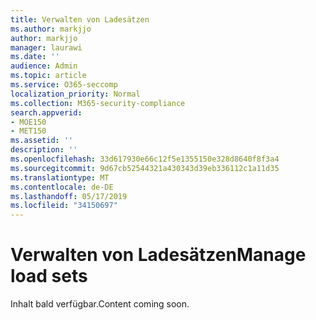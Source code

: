 ```yaml
---
title: Verwalten von Ladesätzen
ms.author: markjjo
author: markjjo
manager: laurawi
ms.date: ''
audience: Admin
ms.topic: article
ms.service: O365-seccomp
localization_priority: Normal
ms.collection: M365-security-compliance
search.appverid:
- MOE150
- MET150
ms.assetid: ''
description: ''
ms.openlocfilehash: 33d617930e66c12f5e1355150e328d8640f8f3a4
ms.sourcegitcommit: 9d67cb52544321a430343d39eb336112c1a11d35
ms.translationtype: MT
ms.contentlocale: de-DE
ms.lasthandoff: 05/17/2019
ms.locfileid: "34150697"
---
```

# <a name="manage-load-sets"></a><span data-ttu-id="2428d-102">Verwalten von Ladesätzen</span><span class="sxs-lookup"><span data-stu-id="2428d-102">Manage load sets</span></span>

<span data-ttu-id="2428d-103">Inhalt bald verfügbar.</span><span class="sxs-lookup"><span data-stu-id="2428d-103">Content coming soon.</span></span>